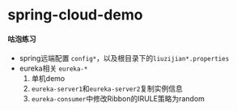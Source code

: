 # spring-cloud-demo
#### 咕泡练习
- spring远端配置 `config*`，以及根目录下的`liuzijian*.properties`
- eureka相关 `eureka-*`
  1. 单机demo
  2. `eureka-server1`和`eureka-server2`复制实例信息
  3. `eureka-consumer`中修改Ribbon的IRULE策略为random
